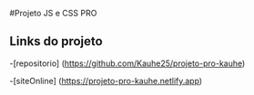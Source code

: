 #Projeto JS e CSS PRO

## Links do projeto

-[repositorio] (https://github.com/Kauhe25/projeto-pro-kauhe)

-[siteOnline] (https://projeto-pro-kauhe.netlify.app)

